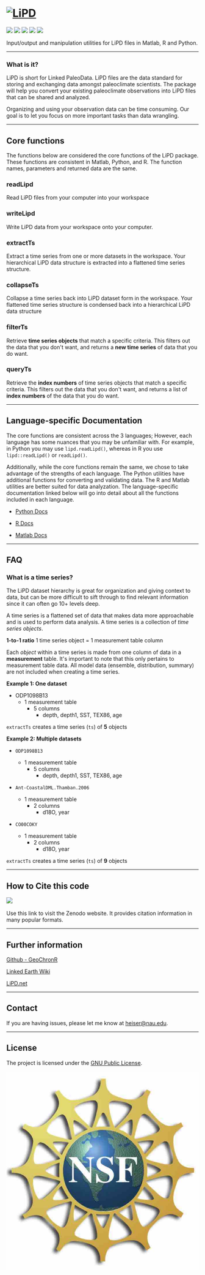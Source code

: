 <h1 align="left">
  <br>
  <a href="http://www.lipd.net"><img src="https://www.dropbox.com/s/kgeyec2b8cft5mo/lipd4.png?raw=1" alt="LiPD" width="225"></a>
</h1>

<p align="left">
  <a href="http://doi.org/10.5281/zenodo.60813"><img src="https://zenodo.org/badge/24036/nickmckay/LiPD-utilities.svg"></a>
  <a href="https://img.shields.io/badge/python-3.4-blue.svg"><img src="https://img.shields.io/badge/python-3.4-blue.svg"></a>
    <a href="https://img.shields.io/badge/matlab-R2017a-red.svg"><img src="https://img.shields.io/badge/matlab-R2017a-red.svg"></a>
      <a href="https://img.shields.io/badge/R-3.3.1-yellow.svg"><img src="https://img.shields.io/badge/R-3.3.1-yellow.svg"></a>
      <a href="https://img.shields.io/badge/license-GPL-brightgreen.svg"><img src="https://img.shields.io/badge/license-GPL-brightgreen.svg"></a>
</p>

Input/output and manipulation utilities for LiPD files in Matlab, R and Python.

-----

### What is it?

LiPD is short for Linked PaleoData. LiPD files are the data standard for storing and exchanging data amongst paleoclimate scientists. The package will help you convert your existing paleoclimate observations into LiPD files that can be shared and analyzed.

Organizing and using your observation data can be time  consuming. Our goal is to let you focus on more important tasks  than data wrangling.


--------

## Core functions

The functions below are considered the core functions of the LiPD package. These functions are consistent in Matlab, Python, and R. The function names, parameters and returned data are the same.

### readLipd

Read LiPD files from your computer into your workspace

### writeLipd

Write LiPD data from your workspace onto your computer.


### extractTs

Extract a time series from one or more datasets in the workspace. Your hierarchical LiPD data structure is extracted into a flattened time series structure.

### collapseTs

Collapse a time series back into LiPD dataset form in the workspace. Your flattened time series structure is condensed back into a hierarchical LiPD data structure

### filterTs

Retrieve **time series objects** that match a specific criteria. This filters out the data that you don't want, and returns a **new time series** of data that you do want.

### queryTs

Retrieve the **index numbers** of time series objects that match a specific criteria. This filters out the data that you don't want, and returns a list of **index numbers** of the data that you do want. 

------

## Language-specific Documentation

The core functions are consistent across the 3 languages; However, each language has some nuances that you may be unfamiliar with. For example, in Python you may use `lipd.readLipd()`, whereas in R you use `lipd::readLipd()` or `readLipd()`. 

Additionally, while the core functions remain the same, we chose to take advantage of the strengths of each language. The Python utilities have additional functions for converting and validating data. The R and Matlab utilities are better suited for data analyzation.
The language-specific documentation linked below will go into detail about all the functions included in each language.

* [Python Docs](http://nickmckay.github.io/LiPD-utilities/python/index.html)

* [R Docs](http://nickmckay.github.io/LiPD-utilities/r/index.html)

* [Matlab Docs](http://nickmckay.github.io/LiPD-utilities/matlab/index.html)

------

## FAQ


### What is a time series?

The LiPD dataset hierarchy is great for organization and giving context to data, but can be more difficult to sift through to find relevant information since it can often go 10+ levels deep. 

A time series is a flattened set of data that makes data more approachable and is used to perform data analysis. A time series is a collection of _time series objects_.

**1-to-1 ratio**
1 time series object = 1 measurement table column

Each _object_ within a time series is made from one column of data in a **measurement** table. It's important to note that this only pertains to measurement table data. All model data (ensemble, distribution, summary) are not included when creating a time series. 

**Example 1: One dataset**

 - ODP1098B13
	- 1 measurement table
		- 5 columns
			- depth,  depth1,  SST,  TEX86,  age

`extractTs` creates a time series (`ts`) of **5** objects

**Example 2: Multiple datasets**

 - `ODP1098B13`
	- 1 measurement table
		- 5 columns
			- depth,  depth1,  SST,  TEX86,  age
			
 - `Ant-CoastalDML.Thamban.2006`
	- 1 measurement table
		- 2 columns
			- d18O, year

 - `CO00COKY`
	- 1 measurement table
		- 2 columns
			- d18O, year
			
`extractTs` creates a time series (`ts`) of **9** objects


------


## How to Cite this code

  <a href="http://doi.org/10.5281/zenodo.60813"><img src="https://zenodo.org/badge/24036/nickmckay/LiPD-utilities.svg"></a>

Use this link to visit the Zenodo website. It provides citation information in many popular formats.

------

## Further information

[Github - GeoChronR](https://github.com/nickmckay/GeoChronR)

[Linked Earth Wiki](http://wiki.linked.earth/Main_Page)

[LiPD.net](http://www.lipd.net)

------

## Contact

If you are having issues, please let me know at [heiser@nau.edu](mailto:heiser@nau.edu).


------


## License

The project is licensed under the [GNU Public License](https://github.com/nickmckay/LiPD-utilities/blob/master/Python/LICENSE).

![footer NSF](assets/logo-nsf.jpg)
